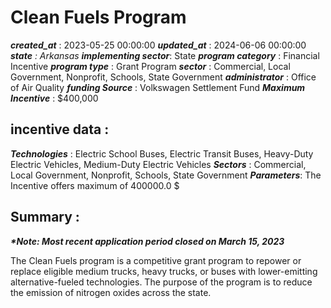 # Clean Fuels Program 
 ***created_at*** : 2023-05-25 00:00:00 
 ***updated_at*** : 2024-06-06 00:00:00 
 ***state** : Arkansas 
 **implementing sector***: State 
 ***program category*** : Financial Incentive 
 ***program type*** : Grant Program 
 ***sector*** : Commercial, Local Government, Nonprofit, Schools, State Government 
 ***administrator*** : Office of Air Quality 
 ***funding Source*** : Volkswagen Settlement Fund 
 ***Maximum Incentive*** : $400,000

 
 ## incentive data : 
 ***Technologies*** : Electric School Buses, Electric Transit Buses, Heavy-Duty Electric Vehicles, Medium-Duty Electric Vehicles 
 ***Sectors*** : Commercial, Local Government, Nonprofit, Schools, State Government 
 ***Parameters***: The Incentive offers maximum of 400000.0 $ 
 
 ## Summary : 
 **_*Note: Most recent application period closed on March 15, 2023_**

The Clean Fuels program is a competitive grant program to repower or replace
eligible medium trucks, heavy trucks, or buses with lower-emitting
alternative-fueled technologies. The purpose of the program is to reduce the
emission of nitrogen oxides across the state.

 
 